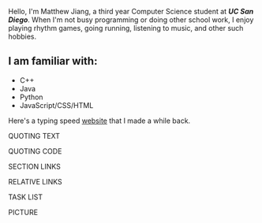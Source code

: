 Hello, I'm Matthew Jiang, a third year Computer Science student at ***UC San Diego***. When I'm not busy programming or doing other school work, I enjoy playing rhythm games, going running, listening to music, and other such hobbies.

## I am familiar with:
- C++
- Java
- Python
- JavaScript/CSS/HTML

Here's a typing speed [website](https://matthewmjiang.github.io/keymasher/) that I made a while back.

QUOTING TEXT

QUOTING CODE

SECTION LINKS

RELATIVE LINKS

TASK LIST

PICTURE


